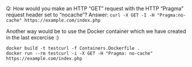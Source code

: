 Q: How would you make an HTTP “GET” request with the HTTP “Pragma” request header set to “nocache”?
Answer:
```curl -X GET -I -H "Pragma:no-cache" https://example.com/index.php```

Another way would be to use the Docker container which we have created in the last excercise :)

```
docker build -t testcurl -f Containers.Dockerfile .
docker run --rm testcurl -i -X GET -H "Pragma: no-cache" https://example.com/index.php
```
